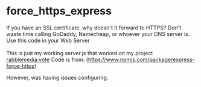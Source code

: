 # force_https_express
If you have an SSL certificate, why doesn't it forward to HTTPS? Don't waste time calling GoDaddy, Namecheap, or whoever your DNS server is. <br />
Use this code in your Web Server<br />
<br />
This is just my working server.js that worked on my project [rabblemedia.vote](rabblemedia.vote)
Code is from: (https://www.npmjs.com/package/express-force-https)

However, was having issues configuring. 
